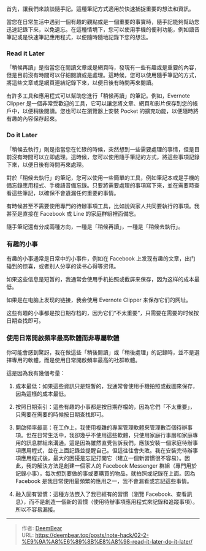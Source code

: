 # 

首先，讓我們來談談隨手記。這種筆記方式適用於快速捕捉重要的想法和資訊。

當您在日常生活中遇到一個有趣的觀點或是一個重要的事實時，隨手記能夠幫助您迅速記錄下來，以免遺忘。在這種情境下，您可以使用手機的便利功能，例如語音筆記或是快速筆記應用程式，以便隨時隨地記錄下您的想法。


### Read it Later

「稍候再讀」是指當您在閱讀文章或是網頁時，發現有一些有趣或是重要的內容，但是目前沒有時間可以仔細閱讀或是處理。這時候，您可以使用隨手筆記的方式，將這些文章或是網頁連結記錄下來，以便日後有時間再來閱讀。

有許多工具和應用程式可以幫助您進行「稍候再讀」的筆記。例如，Evernote Clipper 是一個非常受歡迎的工具，它可以讓您將文章、網頁和影片保存到您的帳戶中，以便稍後閱讀。您也可以在瀏覽器上安裝 Pocket 的擴充功能，以便隨時將有趣的內容保存起來。


### Do it Later

「稍候去執行」則是指當您在忙碌的時候，突然想到一些需要處理的事情，但是目前沒有時間可以立即處理。這時候，您可以使用隨手筆記的方式，將這些事項記錄下來，以便日後有時間再來處理。

對於「稍候去執行」的筆記，您可以使用一些簡單的工具，例如筆記本或是手機的備忘錄應用程式、手機語音備忘錄。只要將需要處理的事項寫下來，並在需要時查看這些筆記，以確保不會遺漏任何重要的事情。

有時候甚至不需要使用專門的待辦事項工具，比如說與家人共同要執行的事項。我甚至是直接在 Facebook 或 Line 的家庭群組裡面備忘。


隨手筆記還有分成兩種方向，一種是「稍候再讀」，一種是「稍候去執行」。

### 有趣的小事

有趣的小事通常是日常中的小事件，例如在 Facebook 上发现有趣的文章，出门碰到的惊喜，或者别人分享的读书心得等资讯。

如果这些信息是短暂的，我通常会使用手机拍照或截屏来保存，因为这样的成本最低。

如果是在电脑上发现的链接，我会使用 Evernote Clipper 来保存它们的网址。

这些有趣的小事都是按日期存档的，因为它们“不太重要”，只需要在需要的时候按日期查找即可。


### 使用日常開啟頻率最高軟體而非專屬軟體

你可能會感到驚訝，我在做這些「稍後閱讀」或「稍後處理」的記錄時，並不是選擇專用的軟體，而是使用日常開啟頻率最高的社群軟體。


這是因為我有幾個考量：

1. 成本最低：如果這些資訊只是短暫的，我通常會使用手機拍照或截圖來保存，因為這樣的成本最低。

2. 按照日期索引：這些有趣的小事都是按日期存檔的，因為它們「不太重要」，只需要在需要的時候按日期查找即可。

3. 開啟頻率最高：在工作上，我使用複雜的專案管理軟體來管理數百個待辦事項。但在日常生活中，我卻幾乎不使用這些軟體，只使用家庭行事曆和家庭專用的訊息群組來溝通。這是因為雖然直覺告訴我們，應該安裝一個家庭待辦事項應用程式，並在上面記錄並提醒自己。但這往往會失敗。我在安裝完待辦事項應用程式後，最大的困擾是忘記打開它（建立一個新習慣很不容易）。因此，我的解決方法是創建一個家人的 Facebook Messenger 群組（專門用於記錄小事），每次想到要做的事或要購買的物品，就拍照或記錄在上面。因為 Facebook 是我日常使用最頻繁的應用之一，我不會漏看或忘記這些事情。

4. 融入固有習慣：這種方法嵌入了我已經有的習慣（瀏覽 Facebook、查看訊息），而不是創造一個新的習慣（使用待辦事項應用程式來記錄和追蹤事項）。所以不容易漏接。

---

> 作者: [DeemBear](https://deembear.top)  
> URL: https://deembear.top/posts/note-hack/02-2-%E9%9A%A8%E6%89%8B%E8%A8%98-read-it-later-do-it-later/  

